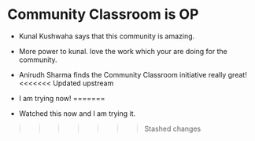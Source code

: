 # Community Classroom is OP

- Kunal Kushwaha says that this community is amazing.
- More power to kunal. love the work which your are doing for the community.
- Anirudh Sharma finds the Community Classroom initiative really great!
<<<<<<< Updated upstream
- I am trying now!
=======

- Watched this now and I am trying it.
>>>>>>> Stashed changes
